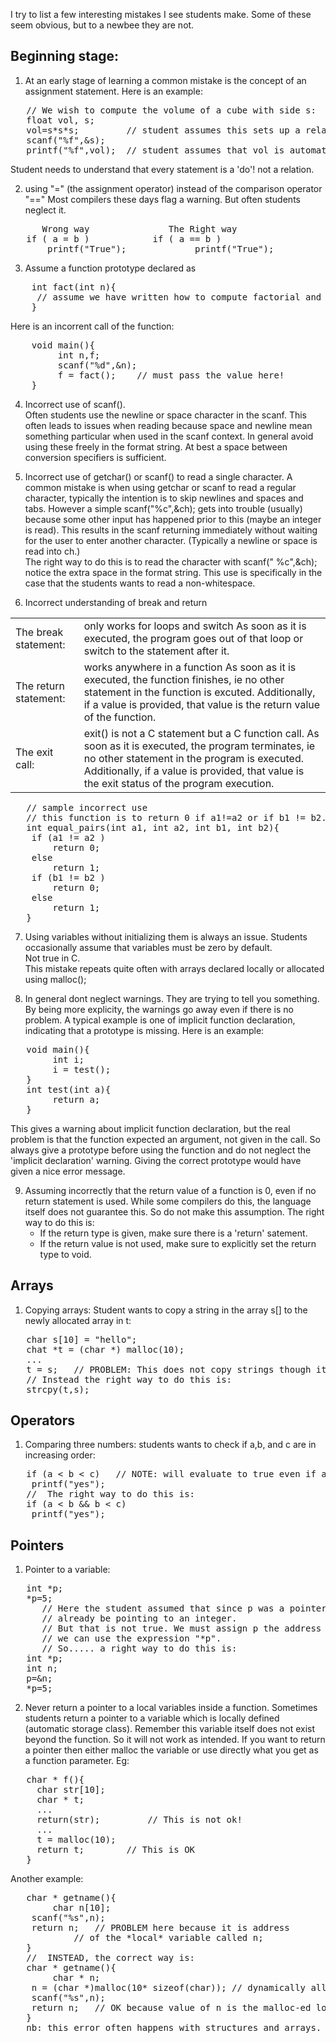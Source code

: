I try to list a few interesting mistakes I see students make. Some of these seem obvious, but to a newbee they are not.

## Beginning stage:
1. At an early stage of learning a common mistake is the concept of
   an assignment statement. Here is an example:
<pre>
   // We wish to compute the volume of a cube with side s:
   float vol, s;
   vol=s*s*s;		  // student assumes this sets up a relation/function!
   scanf("%f",&s);
   printf("%f",vol);  // student assumes that vol is automatically populated!
</pre>
   Student needs to understand that every statement is a 'do'! not a relation.

2. using "=" (the assignment operator) instead of the comparison operator "=="
   Most compilers these days flag a warning. But often students neglect it.
<pre>
      Wrong way			      The Right way
   if ( a = b )			   if ( a == b )
       printf("True");		       printf("True");
</pre>
3. Assume a function prototype declared as
<pre>
    int fact(int n){
     // assume we have written how to compute factorial and are returning it;
    }
</pre>
  Here is an incorrent call of the function:
<pre>
    void main(){
         int n,f;
         scanf("%d",&n);
	     f = fact();	// must pass the value here!
    }
</pre>

4. Incorrect use of scanf().  
   Often students use the newline or space character in the scanf.
   This often leads to issues when reading because space and newline
   mean something particular when used in the scanf context. In general
   avoid using these freely in the format string. At best a space between
   conversion specifiers is sufficient.

5. Incorrect use of getchar() or scanf() to read a single character. 
   A common mistake is when using getchar or scanf to read a regular character,
   typically the intention is to skip newlines and spaces and tabs.
   However a simple scanf("%c",&ch); gets into trouble (usually) because
   some other input has happened prior to this (maybe an integer is read).
   This results in the scanf returning immediately without waiting for the
   user to enter another character. (Typically a newline or space is
   read into ch.)  
   The right way to do this is to read the character with scanf(" %c",&ch);
   notice the extra space in the format string. This use is specifically in the case that
   the students wants to read a non-whitespace.

6. Incorrect understanding of break and return
<table>
  <tr>
    <td> The break  statement:</td> <td>   only works for loops and  switch
                           As soon as it is executed, the program goes
			   out of that loop or switch to the statement after it.</td>
  </tr>
 <tr>  <td>The return  statement:</td><td> works anywhere in a function
			   As soon as it is executed, the function finishes, ie
			   no other statement in the function is excuted.
			   Additionally, if a value is provided, that value
			   is the return value of the function.</td>
 </tr>
 <tr>  <td> The exit  call: </td><td>  exit() is not a C statement but a C function call.
			   As soon as it is executed, the program terminates, ie
			   no other statement in the program is executed.
			   Additionally, if a value is provided, that value
			   is the exit status of the program execution.</td>
 </tr>
</table>
<pre>
   // sample incorrect use
   // this function is to return 0 if a1!=a2 or if b1 != b2. Else it should return 1
   int equal_pairs(int a1, int a2, int b1, int b2){
	if (a1 != a2 )
		return 0;
	else
		return 1;
	if (b1 != b2 )
		return 0;
	else
		return 1;
   }
</pre>

7. Using variables without initializing them is always an issue.
   Students occasionally assume that variables must be zero by default.  
   Not true in C.  
   This mistake repeats quite often with arrays declared locally or
   allocated using malloc();

8. In general dont neglect warnings. They are trying to tell you something.
   By being more explicity, the warnings go away even if there is no problem.
   A typical example is one of implicit function declaration, indicating
   that a prototype is missing. Here is an example:
<pre>
   void main(){
        int i;
        i = test();
   }
   int test(int a){
        return a;
   }
</pre>
   This gives a warning about implicit function declaration, but the real
   problem is that the function expected an argument, not given in the call.
   So always give a prototype before using the function and do not neglect
   the 'implicit declaration' warning. Giving the correct prototype 
   would have given a nice error message.

9. Assuming incorrectly that the return value of a function is 0, even if no
   return statement is used. While some compilers do this, the language itself
   does not guarantee this. So do not make this assumption.
   The right way to do this is:
   * If the return type is given, make sure there is a 'return' satement.
   * If the return value is not used, make sure to 
     explicitly set the return type to void.
## Arrays
1. Copying arrays: 
   Student wants to copy a string in the array s[] to
   the newly allocated array in t:
<pre>
   char s[10] = "hello";
   chat *t = (char *) malloc(10);
   ...
   t = s;	// PROBLEM: This does not copy strings though it seems to work!!
   // Instead the right way to do this is:
   strcpy(t,s);
</pre>

## Operators
1. Comparing three numbers: students wants to check if a,b, and c are in
	increasing order:
<pre>
   if (a < b < c) 	// NOTE: will evaluate to true even if a=3, b=2, c=1
	printf("yes");
   //  The right way to do this is:
   if (a < b && b < c)
	printf("yes");
</pre>

## Pointers
1. Pointer to a variable:
<pre>
   int *p;
   *p=5;
      // Here the student assumed that since p was a pointer to an integer it must
      // already be pointing to an integer.
      // But that is not true. We must assign p the address of an integer before
      // we can use the expression "*p".
      // So..... a right way to do this is:
   int *p;
   int n;
   p=&n;
   *p=5;
</pre>
2. Never return a pointer to a local variables inside a function.
   Sometimes students return a pointer to a variable which is locally
   defined (automatic storage class). 
   Remember this variable itself does not exist beyond the function. So
   it will not work as intended. If you want to return a pointer then either
   malloc the variable or use directly what you get as a function parameter. Eg:
<pre>
   char * f(){
     char str[10];
     char * t;
     ...
     return(str);         // This is not ok!
     ...
     t = malloc(10);
     return t;		  // This is OK
   }
</pre>
Another example:
<pre>
   char * getname(){
        char n[10];
	scanf("%s",n);
	return n;	// PROBLEM here because it is address 
			// of the *local* variable called n;
   }
   //  INSTEAD, the correct way is:
   char * getname(){
        char * n;
	n = (char *)malloc(10* sizeof(char)); // dynamically allocated space
	scanf("%s",n);
	return n;	// OK because value of n is the malloc-ed location
   }
   nb: this error often happens with structures and arrays.
</pre>




